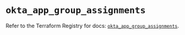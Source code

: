 # `okta_app_group_assignments`

Refer to the Terraform Registry for docs: [`okta_app_group_assignments`](https://registry.terraform.io/providers/okta/okta/4.17.0/docs/resources/app_group_assignments).
